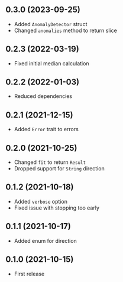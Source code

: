 ## 0.3.0 (2023-09-25)

- Added `AnomalyDetector` struct
- Changed `anomalies` method to return slice

## 0.2.3 (2022-03-19)

- Fixed initial median calculation

## 0.2.2 (2022-01-03)

- Reduced dependencies

## 0.2.1 (2021-12-15)

- Added `Error` trait to errors

## 0.2.0 (2021-10-25)

- Changed `fit` to return `Result`
- Dropped support for `String` direction

## 0.1.2 (2021-10-18)

- Added `verbose` option
- Fixed issue with stopping too early

## 0.1.1 (2021-10-17)

- Added enum for direction

## 0.1.0 (2021-10-15)

- First release
